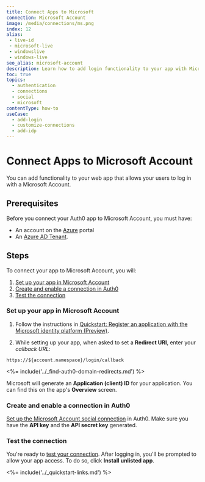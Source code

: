 ```yaml
---
title: Connect Apps to Microsoft
connection: Microsoft Account
image: /media/connections/ms.png
index: 12
alias:
 - live-id
 - microsoft-live
 - windowslive
 - windows-live
seo_alias: microsoft-account
description: Learn how to add login functionality to your app with Microsoft Accounts. You will need to generate keys, copy these into your Auth0 settings, and enable the connection.
toc: true
topics:
  - authentication
  - connections
  - social
  - microsoft
contentType: how-to
useCase:
  - add-login
  - customize-connections
  - add-idp
---
```

# Connect Apps to Microsoft Account

You can add functionality to your web app that allows your users to log in with a Microsoft Account. 

## Prerequisites

Before you connect your Auth0 app to Microsoft Account, you must have:

* An account on the [Azure](https://azure.microsoft.com/en-us/free/?ref=microsoft.com&utm_source=microsoft.com&utm_medium=docs&utm_campaign=visualstudio) portal
* An [Azure AD Tenant](https://docs.microsoft.com/en-us/azure/active-directory/develop/quickstart-create-new-tenant).

## Steps

To connect your app to Microsoft Account, you will:

1. [Set up your app in Microsoft Account](#set-up-your-app-in-microsoft-account)
2. [Create and enable a connection in Auth0](#create-and-enable-a-connection-in-auth0)
3. [Test the connection](#test-the-connection)

### Set up your app in Microsoft Account

1. Follow the instructions in [Quickstart: Register an application with the Microsoft identity platform (Preview)](https://docs.microsoft.com/en-us/azure/active-directory/develop/quickstart-register-app).

2. While setting up your app, when asked to set a **Redirect URI**, enter your <dfn data-key="callback">callback URL</dfn>:

  `https://${account.namespace}/login/callback`

<%= include('../_find-auth0-domain-redirects.md') %>

Microsoft will generate an **Application (client) ID** for your application. You can find this on the app's **Overview** screen. 

### Create and enable a connection in Auth0

[Set up the Microsoft Account social connection](/dashboard/guides/connections/set-up-connections-social) in Auth0. Make sure you have the **API key** and the **API secret key** generated.

### Test the connection

You're ready to [test your connection](/dashboard/guides/connections/test-connections-social). After logging in, you'll be prompted to allow your app access. To do so, click **Install unlisted app**.

<%= include('../_quickstart-links.md') %>